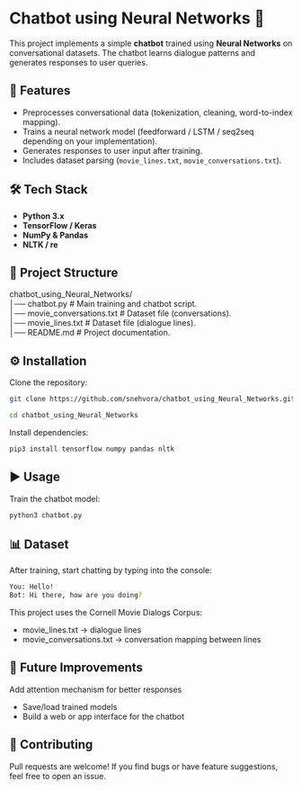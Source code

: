 # Chatbot using Neural Networks 🤖

This project implements a simple **chatbot** trained using **Neural Networks** on conversational datasets. The chatbot learns dialogue patterns and generates responses to user queries.

## 🚀 Features
- Preprocesses conversational data (tokenization, cleaning, word-to-index mapping).
- Trains a neural network model (feedforward / LSTM / seq2seq depending on your implementation).
- Generates responses to user input after training.
- Includes dataset parsing (`movie_lines.txt`, `movie_conversations.txt`).

## 🛠️ Tech Stack
- **Python 3.x**
- **TensorFlow / Keras**
- **NumPy & Pandas**
- **NLTK / re**

## 📂 Project Structure
chatbot_using_Neural_Networks/<br>
│── chatbot.py # Main training and chatbot script.<br>
│── movie_conversations.txt # Dataset file (conversations).<br>
│── movie_lines.txt # Dataset file (dialogue lines).<br>
│── README.md # Project documentation.<br>

## ⚙️ Installation
Clone the repository:
```bash
git clone https://github.com/snehvora/chatbot_using_Neural_Networks.git
```
```bash
cd chatbot_using_Neural_Networks
```

Install dependencies:
```bash
pip3 install tensorflow numpy pandas nltk
```

## ▶️ Usage
Train the chatbot model:
```bash
python3 chatbot.py
```

## 📊 Dataset

After training, start chatting by typing into the console:
```bash
You: Hello!
Bot: Hi there, how are you doing?
```

This project uses the Cornell Movie Dialogs Corpus:<br>
- movie_lines.txt → dialogue lines<br>
- movie_conversations.txt → conversation mapping between lines<br>


## 🔮 Future Improvements
Add attention mechanism for better responses
- Save/load trained models
- Build a web or app interface for the chatbot

## 🤝 Contributing
Pull requests are welcome! If you find bugs or have feature suggestions, feel free to open an issue.
